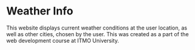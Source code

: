 # Weather Info

This website displays current weather conditions at the user location, as well as other cities, chosen by the user. This was created as a part of the web development course at ITMO University.